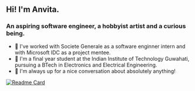 ## Hi! I'm Anvita.

### An aspiring software engineer, a hobbyist artist and a curious being.

- 🔭 I've worked with Societe Generale as a software enginner intern and with Microsoft IDC as a project mentee.
- 🌱 I'm a final year student at the Indian Institute of Technology Guwahati, pursuing a BTech in Electronics and Electrical Engineering.
- 💬 I'm always up for a nice conversation about absolutely anything!
<!--- 👯 I’m looking to collaborate on ...
- 🤔 I’m looking for help with ...  
- 📫 How to reach me: ...
- 😄 I love spicy ramen, white lilies and metaphors!
- ⚡ Fun fact: ... -->

[![Readme Card](https://github-readme-stats.vercel.app/api/pin/?username=anuraghazra&repo=github-readme-stats)](https://github.com/anuraghazra/github-readme-stats)


